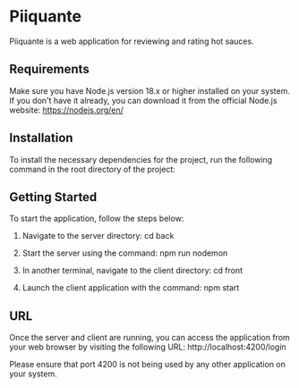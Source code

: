 # Piiquante

Piiquante is a web application for reviewing and rating hot sauces.

## Requirements

Make sure you have Node.js version 18.x or higher installed on your system. If you don't have it already, you can download it from the official Node.js website: https://nodejs.org/en/

## Installation

To install the necessary dependencies for the project, run the following command in the root directory of the project:


## Getting Started

To start the application, follow the steps below:

1. Navigate to the server directory:
cd back

2. Start the server using the command:
npm run nodemon

3. In another terminal, navigate to the client directory:
cd front

4. Launch the client application with the command:
npm start

## URL

Once the server and client are running, you can access the application from your web browser by visiting the following URL:
http://localhost:4200/login


Please ensure that port 4200 is not being used by any other application on your system.


